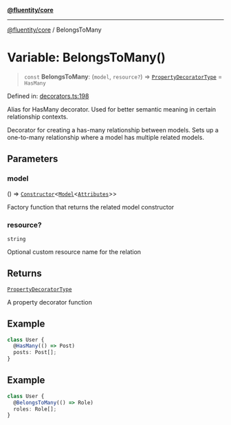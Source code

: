 [**@fluentity/core**](../README.md)

***

[@fluentity/core](../globals.md) / BelongsToMany

# Variable: BelongsToMany()

> `const` **BelongsToMany**: (`model`, `resource?`) => [`PropertyDecoratorType`](../type-aliases/PropertyDecoratorType.md) = `HasMany`

Defined in: [decorators.ts:198](https://github.com/cedricpierre/fluentity-core/blob/0bde7ab55f008509f5d7235ad7daff819b6ed269/src/decorators.ts#L198)

Alias for HasMany decorator.
Used for better semantic meaning in certain relationship contexts.

Decorator for creating a has-many relationship between models.
Sets up a one-to-many relationship where a model has multiple related models.

## Parameters

### model

() => [`Constructor`](../type-aliases/Constructor.md)\<[`Model`](../classes/Model.md)\<[`Attributes`](../interfaces/Attributes.md)\>\>

Factory function that returns the related model constructor

### resource?

`string`

Optional custom resource name for the relation

## Returns

[`PropertyDecoratorType`](../type-aliases/PropertyDecoratorType.md)

A property decorator function

## Example

```typescript
class User {
  @HasMany(() => Post)
  posts: Post[];
}
```

## Example

```typescript
class User {
  @BelongsToMany(() => Role)
  roles: Role[];
}
```
